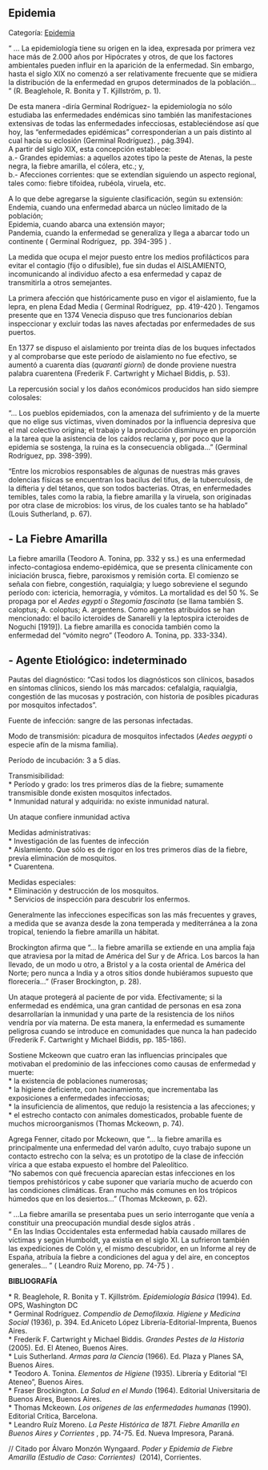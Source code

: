 ## Epidemia

Categoría: [Epidemia](http://descubrircorrientes.com.ar/2012/index.php/4381-corrientes-en-la-familia-argentina-1870-a-la-actualidad/hegemonia-antimitrista-en-la-politica-correntina-1869-1877/fiebre-amarilla-en-corrientes-terror/el-heroismo-de-una-generacion/epidemia)

“ ... La epidemiología tiene su origen en la idea, expresada por primera vez hace más de 2.000 años por Hipócrates y otros, de que los factores ambientales pueden influir en la aparición de la enfermedad. Sin embargo, hasta el siglo XIX no comenzó a ser relativamente frecuente que se midiera la distribución de la enfermedad en grupos determinados de la población… ” (R. Beaglehole, R. Bonita y T. Kjillström, p. 1).

De esta manera -diría Germinal Rodríguez- la epidemiología no sólo estudiaba las enfermedades endémicas sino también las manifestaciones extensivas de todas las enfermedades infecciosas, estableciéndose así que hoy, las “enfermedades epidémicas” corresponderían a un país distinto al cual hacía su eclosión (Germinal Rodríguez). , pág.394).  
A partir del siglo XIX, esta concepción establece:  
a.- Grandes epidemias: a aquellos azotes tipo la peste de Atenas, la peste negra, la fiebre amarilla, el cólera, etc.; y,  
b.- Afecciones corrientes: que se extendían siguiendo un aspecto regional, tales como: fiebre tifoidea, rubéola, viruela, etc.

A lo que debe agregarse la siguiente clasificación, según su extensión:  
Endemia, cuando una enfermedad abarca un núcleo limitado de la población;  
Epidemia, cuando abarca una extensión mayor;  
Pandemia, cuando la enfermedad se generaliza y llega a abarcar todo un continente ( Germinal Rodríguez,  pp. 394-395 ) .

La medida que ocupa el mejor puesto entre los medios profilácticos para evitar el contagio (fijo o difusible), fue sin dudas el AISLAMIENTO, incomunicando al individuo afecto a esa enfermedad y capaz de transmitirla a otros semejantes.

La primera afección que históricamente puso en vigor el aislamiento, fue la lepra, en plena Edad Media ( Germinal Rodríguez,  pp. 419-420 ). Tengamos presente que en 1374 Venecia dispuso que tres funcionarios debían inspeccionar y excluir todas las naves afectadas por enfermedades de sus puertos.

En 1377 se dispuso el aislamiento por treinta días de los buques infectados y al comprobarse que este período de aislamiento no fue efectivo, se aumentó a cuarenta días (_quaranti giorni_) de donde proviene nuestra palabra cuarentena (Frederik F. Cartwright y Michael Biddis, p. 53).

La repercusión social y los daños económicos producidos han sido siempre colosales:

“... Los pueblos epidemiados, con la amenaza del sufrimiento y de la muerte que no elige sus víctimas, viven dominados por la influencia depresiva que el mal colectivo origina; el trabajo y la producción disminuye en proporción a la tarea que la asistencia de los caídos reclama y, por poco que la epidemia se sostenga, la ruina es la consecuencia obligada...” (Germinal Rodríguez, pp. 398-399).

“Entre los microbios responsables de algunas de nuestras más graves dolencias físicas se encuentran los bacilus del tifus, de la tuberculosis, de la difteria y del tétanos, que son todos bacterias. Otras, en enfermedades temibles, tales como la rabia, la fiebre amarilla y la viruela, son originadas por otra clase de microbios: los virus, de los cuales tanto se ha hablado” (Louis Sutherland, p. 67).  

## **\- La Fiebre Amarilla**

La fiebre amarilla (Teodoro A. Tonina, pp. 332 y ss.) es una enfermedad infecto-contagiosa endemo-epidémica, que se presenta clínicamente con iniciación brusca, fiebre, paroxismos y remisión corta. El comienzo se señala con fiebre, congestión, raquialgia; y luego sobreviene el segundo período con: ictericia, hemorragia, y vómitos. La mortalidad es del 50 %. Se propaga por el _Aedes egypti_ o _Stegomia fascinata_ (se llama también S. caloptus; A. coloptus; A. argentens. Como agentes atribuidos se han mencionado: el bacilo icteroides de Sanarelli y la leptospira icteroides de Noguchi \[1919\]). La fiebre amarilla es conocida también como la enfermedad del “vómito negro” (Teodoro A. Tonina, pp. 333-334).  

## **\- Agente Etiológico: indeterminado**

Pautas del diagnóstico: “Casi todos los diagnósticos son clínicos, basados en síntomas clínicos, siendo los más marcados: cefalalgia, raquialgia, congestión de las mucosas y postración, con historia de posibles picaduras por mosquitos infectados”.

Fuente de infección: sangre de las personas infectadas.

Modo de transmisión: picadura de mosquitos infectados (_Aedes aegypti_ o especie afín de la misma familia).

Período de incubación: 3 a 5 días.

Transmisibilidad:  
\* Período y grado: los tres primeros días de la fiebre; sumamente transmisible donde existen mosquitos infectados.  
\* Inmunidad natural y adquirida: no existe inmunidad natural.

Un ataque confiere inmunidad activa

Medidas administrativas:  
\* Investigación de las fuentes de infección  
\* Aislamiento. Que sólo es de rigor en los tres primeros días de la fiebre, previa eliminación de mosquitos.  
\* Cuarentena.

Medidas especiales:  
\* Eliminación y destrucción de los mosquitos.  
\* Servicios de inspección para descubrir los enfermos.

Generalmente las infecciones específicas son las más frecuentes y graves, a medida que se avanza desde la zona temperada y mediterránea a la zona tropical, teniendo la fiebre amarilla un hábitat.

Brockington afirma que “... la fiebre amarilla se extiende en una amplia faja que atraviesa por la mitad de América del Sur y de Africa. Los barcos la han llevado, de un modo u otro, a Bristol y a la costa oriental de América del Norte; pero nunca a India y a otros sitios donde hubiéramos supuesto que florecería...” (Fraser Brockington, p. 28).

Un ataque protegerá al paciente de por vida. Efectivamente; si la enfermedad es endémica, una gran cantidad de personas en esa zona desarrollarían la inmunidad y una parte de la resistencia de los niños vendría por vía materna. De esta manera, la enfermedad es sumamente peligrosa cuando se introduce en comunidades que nunca la han padecido (Frederik F. Cartwright y Michael Biddis, pp. 185-186).

Sostiene Mckeown que cuatro eran las influencias principales que motivaban el predominio de las infecciones como causas de enfermedad y muerte:  
\* la existencia de poblaciones numerosas;  
\* la higiene deficiente, con hacinamiento, que incrementaba las exposiciones a enfermedades infecciosas;  
\* la insuficiencia de alimentos, que redujo la resistencia a las afecciones; y  
\* el estrecho contacto con animales domesticados, probable fuente de muchos microorganismos (Thomas Mckeown, p. 74).

Agrega Fenner, citado por Mckeown, que “... la fiebre amarilla es principalmente una enfermedad del varón adulto, cuyo trabajo supone un contacto estrecho con la selva; es un prototipo de la clase de infección vírica a que estaba expuesto el hombre del Paleolítico.  
“No sabemos con qué frecuencia aparecían estas infecciones en los tiempos prehistóricos y cabe suponer que variaría mucho de acuerdo con las condiciones climáticas. Eran mucho más comunes en los trópicos húmedos que en los desiertos...” (Thomas Mckeown, p. 62).

“ ...La fiebre amarilla se presentaba pues un serio interrogante que venía a constituir una preocupación mundial desde siglos atrás .  
“ En las Indias Occidentales esta enfermedad había causado millares de víctimas y según Humboldt, ya existía en el siglo XI. La sufrieron también las expediciones de Colón y, el mismo descubridor, en un Informe al rey de España, atribuía la fiebre a condiciones del agua y del aire, en conceptos generales… ” ( Leandro Ruiz Moreno, pp. 74-75 ) .

**BIBLIOGRAFÍA**

\* R. Beaglehole, R. Bonita y T. Kjillström. _Epidemiología Básica_ (1994). Ed. OPS, Washington DC  
\* Germinal Rodríguez. _Compendio de Demofilaxia. Higiene y Medicina Social_ (1936), p. 394\. Ed.Aniceto López Librería-Editorial-Imprenta, Buenos Aires.  
\* Frederik F. Cartwright y Michael Biddis. _Grandes Pestes de la Historia_ (2005). Ed. El Ateneo, Buenos Aires.  
\* Luis Sutherland. _Armas para la Ciencia_ (1966). Ed. Plaza y Planes SA, Buenos Aires.  
\* Teodoro A. Tonina. _Elementos de Higiene_ (1935). Librería y Editorial “El Ateneo”, Buenos Aires.  
\* Fraser Brockington. _La Salud en el Mundo_ (1964). Editorial Universitaria de Buenos Aires, Buenos Aires.  
\* Thomas Mckeown. _Los orígenes de las enfermedades humanas_ (1990). Editorial Crítica, Barcelona.  
\* Leandro Ruíz Moreno. _La Peste Histórica de 1871. Fiebre Amarilla en Buenos Aires y Corrientes_ , pp. 74-75. Ed. Nueva Impresora, Paraná.

// Citado por Álvaro Monzón Wyngaard. _Poder y Epidemia de Fiebre Amarilla (Estudio de Caso: Corrientes)_  (2014), Corrientes.